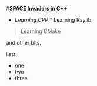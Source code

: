 #**SPACE Invaders in C++ <Raylib>**
<br />
* *Learning CPP* *
Learning Raylib
>Learning CMake

and other bits.

lists
* one 
* two 
* three
